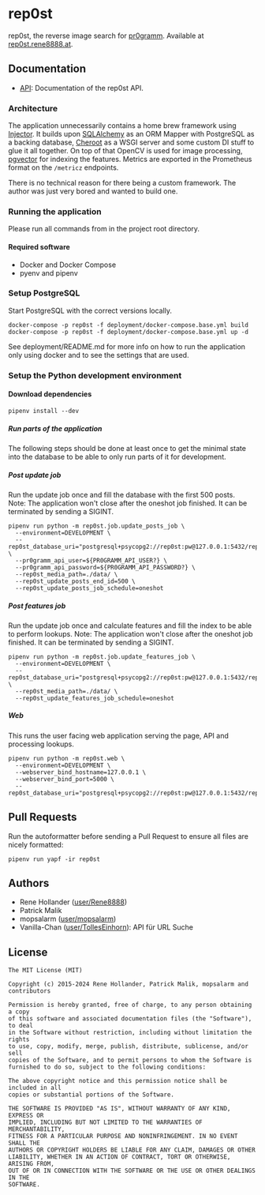 # rep0st

rep0st, the reverse image search for [pr0gramm](https://pr0gramm.com). Available at [rep0st.rene8888.at](https://rep0st.rene8888.at/).

## Documentation

* [API](docs/api): Documentation of the rep0st API.

### Architecture

The application unnecessarily contains a home brew framework using [Injector](https://injector.readthedocs.io/en/latest/).
It builds upon [SQLAlchemy](https://www.sqlalchemy.org/) as an ORM Mapper with PostgreSQL as a backing database,
[Cheroot](https://pypi.org/project/cheroot/) as a WSGI server and some custom DI stuff to glue it all together. On top
of that OpenCV is used for image processing, [pgvector](https://github.com/pgvector/pgvector) for indexing the features.
Metrics are exported in the Prometheus format on the `/metricz` endpoints.

There is no technical reason for there being a custom framework. The author was just very bored and wanted to build
one.

### Running the application

Please run all commands from in the project root directory.

#### Required software

* Docker and Docker Compose
* pyenv and pipenv

### Setup PostgreSQL

Start PostgreSQL with the correct versions locally.

```shell
docker-compose -p rep0st -f deployment/docker-compose.base.yml build
docker-compose -p rep0st -f deployment/docker-compose.base.yml up -d
```

See deployment/README.md for more info on how to run the application only
using docker and to see the settings that are used.

### Setup the Python development environment

#### Download dependencies

```shell
pipenv install --dev
```

##### Run parts of the application

The following steps should be done at least once to get the minimal state into the database
to be able to only run parts of it for development.

##### Post update job

Run the update job once and fill the database with the first 500 posts.  
Note: The application won't close after the oneshot job finished. It can
be terminated by sending a SIGINT.

```shell
pipenv run python -m rep0st.job.update_posts_job \
  --environment=DEVELOPMENT \
  --rep0st_database_uri="postgresql+psycopg2://rep0st:pw@127.0.0.1:5432/rep0st" \
  --pr0gramm_api_user=${PR0GRAMM_API_USER?} \
  --pr0gramm_api_password=${PR0GRAMM_API_PASSWORD?} \
  --rep0st_media_path=./data/ \
  --rep0st_update_posts_end_id=500 \
  --rep0st_update_posts_job_schedule=oneshot
```

##### Post features job

Run the update job once and calculate features and fill the index to be able to
perform lookups.
Note: The application won't close after the oneshot job finished. It can
be terminated by sending a SIGINT.

```shell
pipenv run python -m rep0st.job.update_features_job \
  --environment=DEVELOPMENT \
  --rep0st_database_uri="postgresql+psycopg2://rep0st:pw@127.0.0.1:5432/rep0st" \
  --rep0st_media_path=./data/ \
  --rep0st_update_features_job_schedule=oneshot
```

##### Web

This runs the user facing web application serving the page, API and processing lookups.

```shell
pipenv run python -m rep0st.web \
  --environment=DEVELOPMENT \
  --webserver_bind_hostname=127.0.0.1 \
  --webserver_bind_port=5000 \
  --rep0st_database_uri="postgresql+psycopg2://rep0st:pw@127.0.0.1:5432/rep0st"
```

## Pull Requests

Run the autoformatter before sending a Pull Request to ensure all files are nicely formatted:

```shell
pipenv run yapf -ir rep0st
```

## Authors

* Rene Hollander ([user/Rene8888](http://pr0gramm.com/user/Rene8888))
* Patrick Malik
* mopsalarm ([user/mopsalarm](http://pr0gramm.com/user/mopsalarm))
* Vanilla-Chan ([user/TollesEinhorn](https://pr0gramm.com/user/TollesEinhorn)): API für URL Suche

## License

```text
The MIT License (MIT)

Copyright (c) 2015-2024 Rene Hollander, Patrick Malik, mopsalarm and contributors

Permission is hereby granted, free of charge, to any person obtaining a copy
of this software and associated documentation files (the "Software"), to deal
in the Software without restriction, including without limitation the rights
to use, copy, modify, merge, publish, distribute, sublicense, and/or sell
copies of the Software, and to permit persons to whom the Software is
furnished to do so, subject to the following conditions:

The above copyright notice and this permission notice shall be included in all
copies or substantial portions of the Software.

THE SOFTWARE IS PROVIDED "AS IS", WITHOUT WARRANTY OF ANY KIND, EXPRESS OR
IMPLIED, INCLUDING BUT NOT LIMITED TO THE WARRANTIES OF MERCHANTABILITY,
FITNESS FOR A PARTICULAR PURPOSE AND NONINFRINGEMENT. IN NO EVENT SHALL THE
AUTHORS OR COPYRIGHT HOLDERS BE LIABLE FOR ANY CLAIM, DAMAGES OR OTHER
LIABILITY, WHETHER IN AN ACTION OF CONTRACT, TORT OR OTHERWISE, ARISING FROM,
OUT OF OR IN CONNECTION WITH THE SOFTWARE OR THE USE OR OTHER DEALINGS IN THE
SOFTWARE.
```
